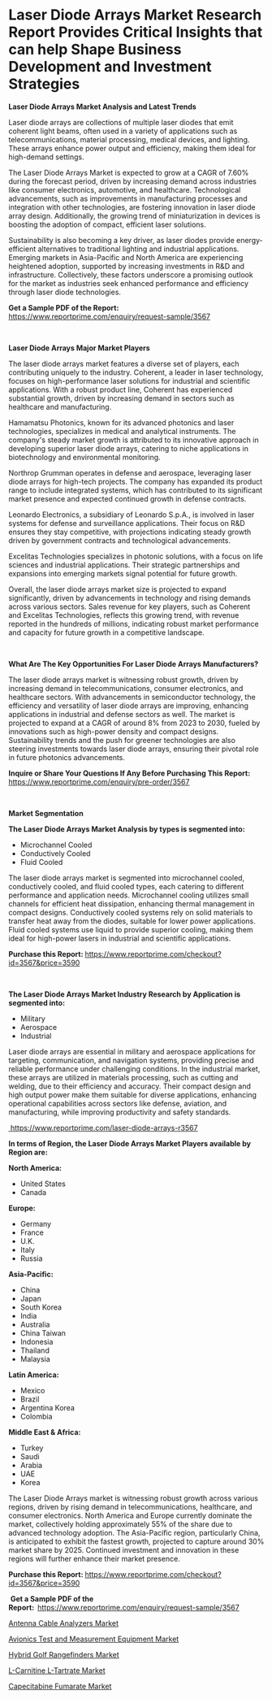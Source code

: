 <p><h1>Laser Diode Arrays Market Research Report Provides Critical Insights that can help Shape Business Development and Investment Strategies</h1></p><p><strong>Laser Diode Arrays Market Analysis and Latest Trends</strong></p>
<p><p>Laser diode arrays are collections of multiple laser diodes that emit coherent light beams, often used in a variety of applications such as telecommunications, material processing, medical devices, and lighting. These arrays enhance power output and efficiency, making them ideal for high-demand settings.</p><p>The Laser Diode Arrays Market is expected to grow at a CAGR of 7.60% during the forecast period, driven by increasing demand across industries like consumer electronics, automotive, and healthcare. Technological advancements, such as improvements in manufacturing processes and integration with other technologies, are fostering innovation in laser diode array design. Additionally, the growing trend of miniaturization in devices is boosting the adoption of compact, efficient laser solutions.</p><p>Sustainability is also becoming a key driver, as laser diodes provide energy-efficient alternatives to traditional lighting and industrial applications. Emerging markets in Asia-Pacific and North America are experiencing heightened adoption, supported by increasing investments in R&D and infrastructure. Collectively, these factors underscore a promising outlook for the market as industries seek enhanced performance and efficiency through laser diode technologies.</p></p>
<p><strong>Get a Sample PDF of the Report:&nbsp;</strong> <a href="https://www.reportprime.com/enquiry/request-sample/3567?utm_campaign=32&utm_medium=2&utm_source=Github&utm_content=ia&utm_term=27112024&utm_id=laser-diode-arrays">https://www.reportprime.com/enquiry/request-sample/3567</a></p>
<p>&nbsp;</p>
<p><strong>Laser Diode Arrays Major Market Players</strong></p>
<p><p>The laser diode arrays market features a diverse set of players, each contributing uniquely to the industry. Coherent, a leader in laser technology, focuses on high-performance laser solutions for industrial and scientific applications. With a robust product line, Coherent has experienced substantial growth, driven by increasing demand in sectors such as healthcare and manufacturing.</p><p>Hamamatsu Photonics, known for its advanced photonics and laser technologies, specializes in medical and analytical instruments. The company's steady market growth is attributed to its innovative approach in developing superior laser diode arrays, catering to niche applications in biotechnology and environmental monitoring.</p><p>Northrop Grumman operates in defense and aerospace, leveraging laser diode arrays for high-tech projects. The company has expanded its product range to include integrated systems, which has contributed to its significant market presence and expected continued growth in defense contracts.</p><p>Leonardo Electronics, a subsidiary of Leonardo S.p.A., is involved in laser systems for defense and surveillance applications. Their focus on R&D ensures they stay competitive, with projections indicating steady growth driven by government contracts and technological advancements.</p><p>Excelitas Technologies specializes in photonic solutions, with a focus on life sciences and industrial applications. Their strategic partnerships and expansions into emerging markets signal potential for future growth.</p><p>Overall, the laser diode arrays market size is projected to expand significantly, driven by advancements in technology and rising demands across various sectors. Sales revenue for key players, such as Coherent and Excelitas Technologies, reflects this growing trend, with revenue reported in the hundreds of millions, indicating robust market performance and capacity for future growth in a competitive landscape.</p></p>
<p>&nbsp;</p>
<p><strong>What Are The Key Opportunities For Laser Diode Arrays Manufacturers?</strong></p>
<p><p>The laser diode arrays market is witnessing robust growth, driven by increasing demand in telecommunications, consumer electronics, and healthcare sectors. With advancements in semiconductor technology, the efficiency and versatility of laser diode arrays are improving, enhancing applications in industrial and defense sectors as well. The market is projected to expand at a CAGR of around 8% from 2023 to 2030, fueled by innovations such as high-power density and compact designs. Sustainability trends and the push for greener technologies are also steering investments towards laser diode arrays, ensuring their pivotal role in future photonics advancements.</p></p>
<p><strong>Inquire or Share Your Questions If Any Before Purchasing This Report:</strong> <a href="https://www.reportprime.com/enquiry/pre-order/3567?utm_campaign=32&utm_medium=2&utm_source=Github&utm_content=ia&utm_term=27112024&utm_id=laser-diode-arrays">https://www.reportprime.com/enquiry/pre-order/3567</a></p>
<p>&nbsp;</p>
<p><strong>Market Segmentation</strong></p>
<p><strong>The Laser Diode Arrays Market Analysis by types is segmented into:</strong></p>
<p><ul><li>Microchannel Cooled</li><li>Conductively Cooled</li><li>Fluid Cooled</li></ul></p>
<p><p>The laser diode arrays market is segmented into microchannel cooled, conductively cooled, and fluid cooled types, each catering to different performance and application needs. Microchannel cooling utilizes small channels for efficient heat dissipation, enhancing thermal management in compact designs. Conductively cooled systems rely on solid materials to transfer heat away from the diodes, suitable for lower power applications. Fluid cooled systems use liquid to provide superior cooling, making them ideal for high-power lasers in industrial and scientific applications.</p></p>
<p><strong>Purchase this Report:&nbsp;</strong><a href="https://www.reportprime.com/checkout?id=3567&price=3590&utm_campaign=32&utm_medium=2&utm_source=Github&utm_content=ia&utm_term=27112024&utm_id=laser-diode-arrays">https://www.reportprime.com/checkout?id=3567&price=3590</a></p>
<p>&nbsp;</p>
<p><strong>The Laser Diode Arrays Market Industry Research by Application is segmented into:</strong></p>
<p><ul><li>Military</li><li>Aerospace</li><li>Industrial</li></ul></p>
<p><p>Laser diode arrays are essential in military and aerospace applications for targeting, communication, and navigation systems, providing precise and reliable performance under challenging conditions. In the industrial market, these arrays are utilized in materials processing, such as cutting and welding, due to their efficiency and accuracy. Their compact design and high output power make them suitable for diverse applications, enhancing operational capabilities across sectors like defense, aviation, and manufacturing, while improving productivity and safety standards.</p></p>
<p><a href="https://www.reportprime.com/laser-diode-arrays-r3567?utm_campaign=32&utm_medium=2&utm_source=Github&utm_content=ia&utm_term=27112024&utm_id=laser-diode-arrays">&nbsp;https://www.reportprime.com/laser-diode-arrays-r3567</a></p>
<p><strong>In terms of Region, the Laser Diode Arrays Market Players available by Region are:</strong></p>
<p>
    <p> <strong> North America: </strong>
        <ul>
            <li>United States</li>
            <li>Canada</li>
        </ul>
        </p> 
    <p> <strong> Europe: </strong>
        <ul>
            <li>Germany</li>
            <li>France</li>
            <li>U.K.</li>
            <li>Italy</li>
            <li>Russia</li>
        </ul>
        </p> 
    <p> <strong> Asia-Pacific: </strong>
        <ul>
            <li>China</li>
            <li>Japan</li>
            <li>South Korea</li>
            <li>India</li>
            <li>Australia</li>
            <li>China Taiwan</li>
            <li>Indonesia</li>
            <li>Thailand</li>
            <li>Malaysia</li>
        </ul>
        </p> 
    <p> <strong> Latin America: </strong>
        <ul>
            <li>Mexico</li>
            <li>Brazil</li>
            <li>Argentina Korea</li>
            <li>Colombia</li>
        </ul>
        </p> 
    <p> <strong> Middle East & Africa: </strong>
        <ul>
            <li>Turkey</li>
            <li>Saudi</li>
            <li>Arabia</li>
            <li>UAE</li>
            <li>Korea</li>
        </ul>
    </p>
    </p>
<p><p>The Laser Diode Arrays market is witnessing robust growth across various regions, driven by rising demand in telecommunications, healthcare, and consumer electronics. North America and Europe currently dominate the market, collectively holding approximately 55% of the share due to advanced technology adoption. The Asia-Pacific region, particularly China, is anticipated to exhibit the fastest growth, projected to capture around 30% market share by 2025. Continued investment and innovation in these regions will further enhance their market presence.</p></p>
<p><strong>Purchase this Report: </strong><a href="https://www.reportprime.com/checkout?id=3567&price=3590&utm_campaign=32&utm_medium=2&utm_source=Github&utm_content=ia&utm_term=27112024&utm_id=laser-diode-arrays">https://www.reportprime.com/checkout?id=3567&price=3590</a></p>
<p>&nbsp;<strong>Get a Sample PDF of the Report:&nbsp;&nbsp;</strong><a href="https://www.reportprime.com/enquiry/request-sample/3567?utm_campaign=32&utm_medium=2&utm_source=Github&utm_content=ia&utm_term=27112024&utm_id=laser-diode-arrays">https://www.reportprime.com/enquiry/request-sample/3567</a></p>
<p><strong></strong></p>
<p><p><a href="https://github.com/gerdabatiskzv9/Market-Research-Report-List-1/blob/main/antenna-cable-analyzers-market.md?utm_campaign=32&utm_medium=2&utm_source=Github&utm_content=ia&utm_term=27112024&utm_id=laser-diode-arrays">Antenna Cable Analyzers Market</a></p><p><a href="https://github.com/irfadac/Market-Research-Report-List-5/blob/main/avionics-test-and-measurement-equipment-market.md?utm_campaign=32&utm_medium=2&utm_source=Github&utm_content=ia&utm_term=27112024&utm_id=laser-diode-arrays">Avionics Test and Measurement Equipment Market</a></p><p><a href="https://www.linkedin.com/pulse/trends-global-hybrid-golf-rangefinders-market-forecast-analysis-cnr8c?utm_campaign=32&utm_medium=2&utm_source=Github&utm_content=ia&utm_term=27112024&utm_id=laser-diode-arrays">Hybrid Golf Rangefinders Market</a></p><p><a href="https://issuu.com/reportprime-2/docs/l-carnitine-l-tartrate-market-size-_bd55fa53219c59?utm_campaign=32&utm_medium=2&utm_source=Github&utm_content=ia&utm_term=27112024&utm_id=laser-diode-arrays">L-Carnitine L-Tartrate Market</a></p><p><a href="https://issuu.com/reportprime-2/docs/capecitabine-fumarate-market-size-2_ee1cf8b2f86eaf?utm_campaign=32&utm_medium=2&utm_source=Github&utm_content=ia&utm_term=27112024&utm_id=laser-diode-arrays">Capecitabine Fumarate Market</a></p></p>